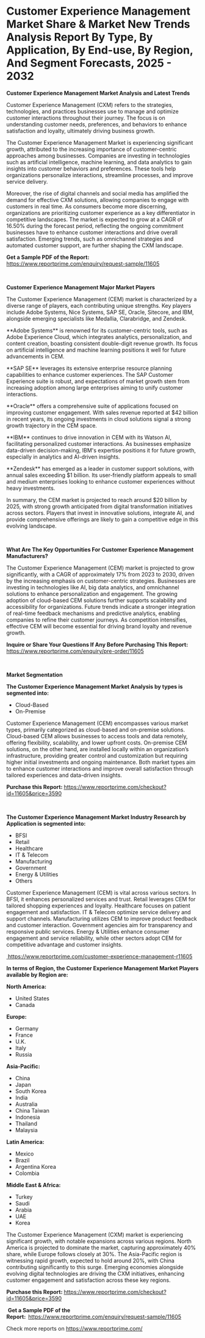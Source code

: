 <p><h1>Customer Experience Management Market Share & Market New Trends Analysis Report By Type, By Application, By End-use, By Region, And Segment Forecasts, 2025 - 2032</h1></p><p><strong>Customer Experience Management Market Analysis and Latest Trends</strong></p>
<p><p>Customer Experience Management (CXM) refers to the strategies, technologies, and practices businesses use to manage and optimize customer interactions throughout their journey. The focus is on understanding customer needs, preferences, and behaviors to enhance satisfaction and loyalty, ultimately driving business growth. </p><p>The Customer Experience Management Market is experiencing significant growth, attributed to the increasing importance of customer-centric approaches among businesses. Companies are investing in technologies such as artificial intelligence, machine learning, and data analytics to gain insights into customer behaviors and preferences. These tools help organizations personalize interactions, streamline processes, and improve service delivery. </p><p>Moreover, the rise of digital channels and social media has amplified the demand for effective CXM solutions, allowing companies to engage with customers in real time. As consumers become more discerning, organizations are prioritizing customer experience as a key differentiator in competitive landscapes. The market is expected to grow at a CAGR of 16.50% during the forecast period, reflecting the ongoing commitment businesses have to enhance customer interactions and drive overall satisfaction. Emerging trends, such as omnichannel strategies and automated customer support, are further shaping the CXM landscape.</p></p>
<p><strong>Get a Sample PDF of the Report:&nbsp;</strong> <a href="https://www.reportprime.com/enquiry/request-sample/11605?utm_campaign=3384&utm_medium=2&utm_source=Github&utm_content=ia&utm_term=21032025&utm_id=customer-experience-management">https://www.reportprime.com/enquiry/request-sample/11605</a></p>
<p>&nbsp;</p>
<p><strong>Customer Experience Management Major Market Players</strong></p>
<p><p>The Customer Experience Management (CEM) market is characterized by a diverse range of players, each contributing unique strengths. Key players include Adobe Systems, Nice Systems, SAP SE, Oracle, Sitecore, and IBM, alongside emerging specialists like Medallia, Clarabridge, and Zendesk.</p><p>**Adobe Systems** is renowned for its customer-centric tools, such as Adobe Experience Cloud, which integrates analytics, personalization, and content creation, boasting consistent double-digit revenue growth. Its focus on artificial intelligence and machine learning positions it well for future advancements in CEM.</p><p>**SAP SE** leverages its extensive enterprise resource planning capabilities to enhance customer experiences. The SAP Customer Experience suite is robust, and expectations of market growth stem from increasing adoption among large enterprises aiming to unify customer interactions.</p><p>**Oracle** offers a comprehensive suite of applications focused on improving customer engagement. With sales revenue reported at $42 billion in recent years, its ongoing investments in cloud solutions signal a strong growth trajectory in the CEM space.</p><p>**IBM** continues to drive innovation in CEM with its Watson AI, facilitating personalized customer interactions. As businesses emphasize data-driven decision-making, IBM's expertise positions it for future growth, especially in analytics and AI-driven insights.</p><p>**Zendesk** has emerged as a leader in customer support solutions, with annual sales exceeding $1 billion. Its user-friendly platform appeals to small and medium enterprises looking to enhance customer experiences without heavy investments.</p><p>In summary, the CEM market is projected to reach around $20 billion by 2025, with strong growth anticipated from digital transformation initiatives across sectors. Players that invest in innovative solutions, integrate AI, and provide comprehensive offerings are likely to gain a competitive edge in this evolving landscape.</p></p>
<p>&nbsp;</p>
<p><strong>What Are The Key Opportunities For Customer Experience Management Manufacturers?</strong></p>
<p><p>The Customer Experience Management (CEM) market is projected to grow significantly, with a CAGR of approximately 17% from 2023 to 2030, driven by the increasing emphasis on customer-centric strategies. Businesses are investing in technologies like AI, big data analytics, and omnichannel solutions to enhance personalization and engagement. The growing adoption of cloud-based CEM solutions further supports scalability and accessibility for organizations. Future trends indicate a stronger integration of real-time feedback mechanisms and predictive analytics, enabling companies to refine their customer journeys. As competition intensifies, effective CEM will become essential for driving brand loyalty and revenue growth.</p></p>
<p><strong>Inquire or Share Your Questions If Any Before Purchasing This Report:</strong> <a href="https://www.reportprime.com/enquiry/pre-order/11605?utm_campaign=3384&utm_medium=2&utm_source=Github&utm_content=ia&utm_term=21032025&utm_id=customer-experience-management">https://www.reportprime.com/enquiry/pre-order/11605</a></p>
<p>&nbsp;</p>
<p><strong>Market Segmentation</strong></p>
<p><strong>The Customer Experience Management Market Analysis by types is segmented into:</strong></p>
<p><ul><li>Cloud-Based</li><li>On-Premise</li></ul></p>
<p><p>Customer Experience Management (CEM) encompasses various market types, primarily categorized as cloud-based and on-premise solutions. Cloud-based CEM allows businesses to access tools and data remotely, offering flexibility, scalability, and lower upfront costs. On-premise CEM solutions, on the other hand, are installed locally within an organization’s infrastructure, providing greater control and customization but requiring higher initial investments and ongoing maintenance. Both market types aim to enhance customer interactions and improve overall satisfaction through tailored experiences and data-driven insights.</p></p>
<p><strong>Purchase this Report:&nbsp;</strong><a href="https://www.reportprime.com/checkout?id=11605&price=3590&utm_campaign=3384&utm_medium=2&utm_source=Github&utm_content=ia&utm_term=21032025&utm_id=customer-experience-management">https://www.reportprime.com/checkout?id=11605&price=3590</a></p>
<p>&nbsp;</p>
<p><strong>The Customer Experience Management Market Industry Research by Application is segmented into:</strong></p>
<p><ul><li>BFSI</li><li>Retail</li><li>Healthcare</li><li>IT & Telecom</li><li>Manufacturing</li><li>Government</li><li>Energy & Utilities</li><li>Others</li></ul></p>
<p><p>Customer Experience Management (CEM) is vital across various sectors. In BFSI, it enhances personalized services and trust. Retail leverages CEM for tailored shopping experiences and loyalty. Healthcare focuses on patient engagement and satisfaction. IT & Telecom optimize service delivery and support channels. Manufacturing utilizes CEM to improve product feedback and customer interaction. Government agencies aim for transparency and responsive public services. Energy & Utilities enhance consumer engagement and service reliability, while other sectors adopt CEM for competitive advantage and customer insights.</p></p>
<p><a href="https://www.reportprime.com/customer-experience-management-r11605?utm_campaign=3384&utm_medium=2&utm_source=Github&utm_content=ia&utm_term=21032025&utm_id=customer-experience-management">&nbsp;https://www.reportprime.com/customer-experience-management-r11605</a></p>
<p><strong>In terms of Region, the Customer Experience Management Market Players available by Region are:</strong></p>
<p>
    <p> <strong> North America: </strong>
        <ul>
            <li>United States</li>
            <li>Canada</li>
        </ul>
        </p> 
    <p> <strong> Europe: </strong>
        <ul>
            <li>Germany</li>
            <li>France</li>
            <li>U.K.</li>
            <li>Italy</li>
            <li>Russia</li>
        </ul>
        </p> 
    <p> <strong> Asia-Pacific: </strong>
        <ul>
            <li>China</li>
            <li>Japan</li>
            <li>South Korea</li>
            <li>India</li>
            <li>Australia</li>
            <li>China Taiwan</li>
            <li>Indonesia</li>
            <li>Thailand</li>
            <li>Malaysia</li>
        </ul>
        </p> 
    <p> <strong> Latin America: </strong>
        <ul>
            <li>Mexico</li>
            <li>Brazil</li>
            <li>Argentina Korea</li>
            <li>Colombia</li>
        </ul>
        </p> 
    <p> <strong> Middle East & Africa: </strong>
        <ul>
            <li>Turkey</li>
            <li>Saudi</li>
            <li>Arabia</li>
            <li>UAE</li>
            <li>Korea</li>
        </ul>
    </p>
    </p>
<p><p>The Customer Experience Management (CXM) market is experiencing significant growth, with notable expansions across various regions. North America is projected to dominate the market, capturing approximately 40% share, while Europe follows closely at 30%. The Asia-Pacific region is witnessing rapid growth, expected to hold around 20%, with China contributing significantly to this surge. Emerging economies alongside evolving digital technologies are driving the CXM initiatives, enhancing customer engagement and satisfaction across these key regions.</p></p>
<p><strong>Purchase this Report: </strong><a href="https://www.reportprime.com/checkout?id=11605&price=3590&utm_campaign=3384&utm_medium=2&utm_source=Github&utm_content=ia&utm_term=21032025&utm_id=customer-experience-management">https://www.reportprime.com/checkout?id=11605&price=3590</a></p>
<p>&nbsp;<strong>Get a Sample PDF of the Report:&nbsp;&nbsp;</strong><a href="https://www.reportprime.com/enquiry/request-sample/11605?utm_campaign=3384&utm_medium=2&utm_source=Github&utm_content=ia&utm_term=21032025&utm_id=customer-experience-management">https://www.reportprime.com/enquiry/request-sample/11605</a></p>
<p><strong></strong></p>
<p>Check more reports on <a href="https://www.reportprime.com/?utm_campaign=3384&utm_medium=2&utm_source=Github&utm_content=ia&utm_term=21032025&utm_id=customer-experience-management">https://www.reportprime.com/</a></p>